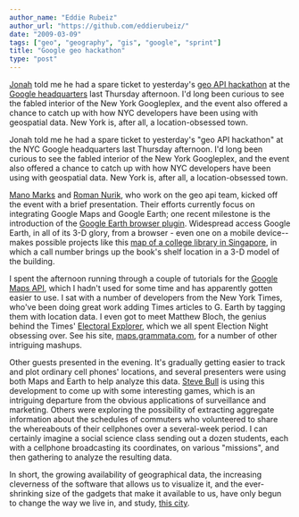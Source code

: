 ```yaml
---
author_name: "Eddie Rubeiz"
author_url: "https://github.com/eddierubeiz/"
date: "2009-03-09"
tags: ["geo", "geography", "gis", "google", "sprint"]
title: "Google geo hackathon"
type: "post"
---
```


<p><a href="http://ctl.columbia.edu/about/team/bossewitch/">Jonah</a> told me he had a spare ticket to yesterday's <a href="http://googlegeodevelopers.blogspot.com/2009/02/google-new-york-city-geo-apis-hackathon.html">geo <span class="caps">API </span>hackathon</a> at the <a href="http://maps.google.com/?q=Google%20New%20York%4040.741962%2C-74.004624&amp;hl=en">Google headquarters</a> last Thursday afternoon. I'd long been curious to see the fabled interior of the New York Googleplex, and the event also offered a chance to catch up with how <span class="caps">NYC </span>developers have been using with geospatial data. New York is, after all, a location-obsessed town.</p>

<!--more-->

<p>Jonah told me he had a spare ticket to yesterday's "geo <span class="caps">API </span>hackathon" at the <span class="caps">NYC</span> Google headquarters last Thursday afternoon. I'd long been curious to see the fabled interior of the New York Googleplex, and the event also offered a chance to catch up with how <span class="caps">NYC </span>developers have been using with geospatial data. New York is, after all, a location-obsessed town.</p>

<p><a href="http://www.blogger.com/profile/07480503243910499765">Mano Marks</a> and <a href="http://roman.nurik.net/">Roman Nurik</a>, who work on the geo api team, kicked off the event with a brief presentation. Their efforts currently focus on integrating Google Maps and Google Earth; one recent milestone is the introduction of the <a href="http://code.google.com/apis/earth/">Google Earth browser plugin</a>. Widespread access Google Earth, in all of its 3-D glory, from a browser - even one on a mobile device-- makes possible projects like this <a href="http://nuslibrary.appspot.com/">map of a college library in Singapore</a>, in which a call number brings up the book's shelf location in a 3-D model of the building.</p>

<p>I spent the afternoon running through a couple of tutorials for the <a href="http://code.google.com/apis/maps/index.html">Google Maps <span class="caps">API</span></a>, which I hadn't used for some time and has apparently gotten easier to use. I sat with a number of developers from the New York Times, who've been doing great work adding Times articles to G. Earth by tagging them with location data. I even got to meet Matthew Bloch, the genius behind the Times' <a href="http://elections.nytimes.com/2008/results/president/explorer.html">Electoral Explorer</a>, which we all spent Election Night obsessing over. See his site, <a href="http://maps.grammata.com/">maps.grammata.com</a>, for a number of other intriguing mashups.</p>

<p>Other guests presented in the evening. It's gradually getting easier to track and plot ordinary cell phones' locations, and several presenters were using both Maps and Earth to help analyze this data. <a href="http://www.ctlss.com">Steve Bull</a> is using this development to come up with some interesting games, which is an intriguing departure from the obvious applications of surveillance and marketing. Others were exploring the possibility of extracting aggregate information about the schedules of commuters who volunteered to share the whereabouts of their cellphones over a several-week period. I can certainly imagine a social science class sending out a dozen students, each with a cellphone broadcasting its coordinates, on various "missions", and then gathering to analyze the resulting data.</p>

<p>In short, the growing availability of geographical data, the increasing cleverness of the software that allows us to visualize it, and the ever-shrinking size of the gadgets that make it available to us, have only begun to change the way we live in, and study, <a href="http://en.wikipedia.org/wiki/Geography_of_New_York_City">this city</a>.</p>
